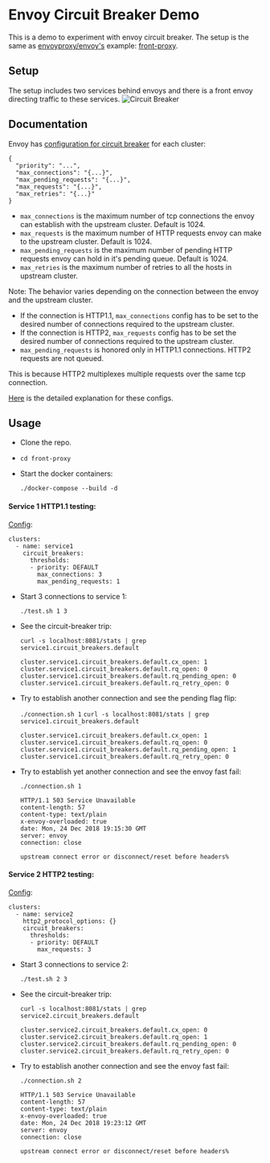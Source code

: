 # Envoy Circuit Breaker Demo

This is a demo to experiment with envoy circuit breaker.
The setup is the same as [envoyproxy/envoy's](http://github.com/envoyproxy/envoy) example: [front-proxy](http://github.com/envoyproxy/envoy/tree/master/examples/front-proxy).

## Setup
The setup includes two services behind envoys and there is a front envoy directing traffic to these services.
![Circuit Breaker](front-proxy/front-proxy.png "Circuit Breaker")

## Documentation
Envoy has [configuration for circuit breaker](https://www.envoyproxy.io/docs/envoy/latest/api-v2/api/v2/cluster/circuit_breaker.proto) for each cluster:
```
{
  "priority": "...",
  "max_connections": "{...}",
  "max_pending_requests": "{...}",
  "max_requests": "{...}",
  "max_retries": "{...}"
}
```
* `max_connections` is the maximum number of tcp connections the envoy can establish with the upstream cluster. Default is 1024.
* `max_requests` is the maximum number of HTTP requests envoy can make to the upstream cluster. Default is 1024.
* `max_pending_requests` is the maximum number of pending HTTP requests envoy can hold in it's pending queue. Default is 1024.
* `max_retries` is the maximum number of retries to all the hosts in upstream cluster.

Note: The behavior varies depending on the connection between the envoy and the upstream cluster. 
- If the connection is HTTP1.1, `max_connections` config has to be set to the desired number of connections required to the upstream cluster.
- If the connection is HTTP2, `max_requests` config has to be set the desired number of connections required to the upstream cluster.
- `max_pending_requests` is honored only in HTTP1.1 connections. HTTP2 requests are not queued.

This is because HTTP2 multiplexes multiple requests over the same tcp connection.

[Here](https://www.envoyproxy.io/docs/envoy/latest/intro/arch_overview/circuit_breaking) is the detailed explanation for these configs.


## Usage
* Clone the repo.
* `cd front-proxy`
* Start the docker containers:

    `./docker-compose --build -d`

#### Service 1 HTTP1.1 testing:
[Config](front-proxy/front-envoy.yaml#L37): 
```
clusters:
  - name: service1
    circuit_breakers:
      thresholds:
      - priority: DEFAULT
        max_connections: 3
        max_pending_requests: 1
```

* Start 3 connections to service 1:

    `./test.sh 1 3`
* See the circuit-breaker trip:

    `curl -s localhost:8081/stats | grep service1.circuit_breakers.default`
    ```
    cluster.service1.circuit_breakers.default.cx_open: 1
    cluster.service1.circuit_breakers.default.rq_open: 0
    cluster.service1.circuit_breakers.default.rq_pending_open: 0
    cluster.service1.circuit_breakers.default.rq_retry_open: 0
    ```
    
* Try to establish another connection and see the pending flag flip:
    
    `./connection.sh 1`
    `curl -s localhost:8081/stats | grep service1.circuit_breakers.default`
    ```
    cluster.service1.circuit_breakers.default.cx_open: 1
    cluster.service1.circuit_breakers.default.rq_open: 0
    cluster.service1.circuit_breakers.default.rq_pending_open: 1
    cluster.service1.circuit_breakers.default.rq_retry_open: 0
    ```

* Try to establish yet another connection and see the envoy fast fail:

    `./connection.sh 1`
    ```
    HTTP/1.1 503 Service Unavailable
    content-length: 57
    content-type: text/plain
    x-envoy-overloaded: true
    date: Mon, 24 Dec 2018 19:15:30 GMT
    server: envoy
    connection: close
    
    upstream connect error or disconnect/reset before headers%
    ```

#### Service 2 HTTP2 testing:
[Config](front-proxy/front-envoy.yaml#L50): 
```
clusters:
  - name: service2
    http2_protocol_options: {}
    circuit_breakers:
      thresholds:
      - priority: DEFAULT
        max_requests: 3
```

* Start 3 connections to service 2:

    `./test.sh 2 3`
* See the circuit-breaker trip:

    `curl -s localhost:8081/stats | grep service2.circuit_breakers.default`
    ```
    cluster.service2.circuit_breakers.default.cx_open: 0
    cluster.service2.circuit_breakers.default.rq_open: 1
    cluster.service2.circuit_breakers.default.rq_pending_open: 0
    cluster.service2.circuit_breakers.default.rq_retry_open: 0
    ```

* Try to establish another connection and see the envoy fast fail:

    `./connection.sh 2`
    ```
    HTTP/1.1 503 Service Unavailable
    content-length: 57
    content-type: text/plain
    x-envoy-overloaded: true
    date: Mon, 24 Dec 2018 19:23:12 GMT
    server: envoy
    connection: close
    
    upstream connect error or disconnect/reset before headers%
    ```